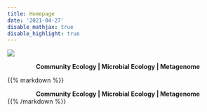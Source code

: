 ```yaml
---
title: Homepage
date: '2021-04-27'
disable_mathjax: true
disable_highlight: true
---
```


![](/images/tree.jpg)

<div align='center' ><b>Community Ecology | Microbial Ecology | Metagenome</b></div>

{{% markdown %}}
<div align='center' ><b>Community Ecology | Microbial Ecology | Metagenome</b></div>
{{% /markdown %}}
